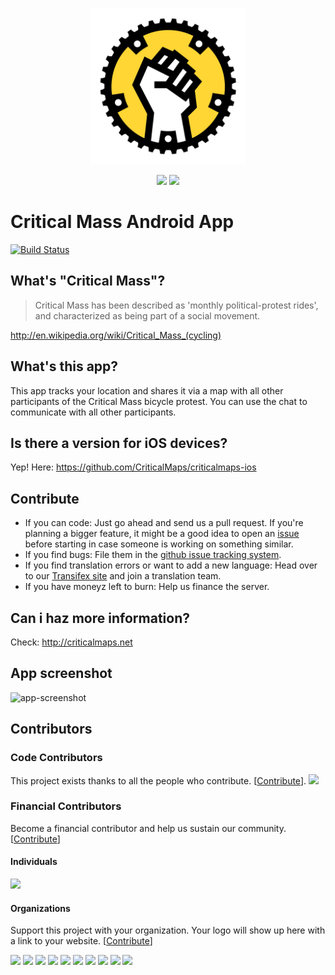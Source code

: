 <p align="center"><a href="https://www.criticalmaps.net"><img src="https://github.com/criticalmaps/criticalmaps-ios/blob/master/images/logo.png" width="250" /></a></p>

<p align="center">
<a title="Play Store Link" target="_blank" alt="Link to the Play Store"><a href="https://play.google.com/store/apps/details?id=de.stephanlindauer.criticalmaps"><img src="https://play.google.com/intl/en_us/badges/static/images/badges/en_badge_web_generic.png" width="170" /></a>
<a title="F-Droid Link" target="_blank" alt="Link to the F-Droid Store"><a href="https://f-droid.org/repository/browse/?fdid=de.stephanlindauer.criticalmaps"><img src="https://f-droid.org/wiki/images/c/c4/F-Droid-button_available-on.png" width="170" /></a>
</p>
  
# Critical Mass Android App

[![Build Status](https://travis-ci.org/criticalmaps/criticalmaps-android.svg)](https://travis-ci.org/criticalmaps/criticalmaps-android)

## What's "Critical Mass"?

>Critical Mass has been described as 'monthly political-protest rides', and characterized as being part of a social movement.

http://en.wikipedia.org/wiki/Critical_Mass_(cycling)

## What's this app?

This app tracks your location and shares it via a map with all other participants of the Critical Mass bicycle protest. You can use the chat to communicate with all other participants.

## Is there a version for iOS devices?

Yep! Here: https://github.com/CriticalMaps/criticalmaps-ios

## Contribute

*   If you can code: Just go ahead and send us a pull request. If you're planning a bigger feature, it might be a good idea to open an [issue](https://github.com/criticalmaps/criticalmaps-android/issues) before starting in case someone is working on something similar.
*   If you find bugs: File them in the [github issue tracking system](https://github.com/criticalmaps/criticalmaps-android/issues).
*   If you find translation errors or want to add a new language: Head over to our [Transifex site](https://www.transifex.com/criticalmaps/criticalmaps/) and join a translation team.
*   If you have moneyz left to burn: Help us finance the server.

## Can i haz more information?

Check: http://criticalmaps.net

## App screenshot

![app-screenshot](https://raw.githubusercontent.com/criticalmaps/media/master/android/readme/screenshot.jpg)

## Contributors

### Code Contributors

This project exists thanks to all the people who contribute. [[Contribute](CONTRIBUTING.md)].
<a href="https://github.com/criticalmaps/criticalmaps-android/graphs/contributors"><img src="https://opencollective.com/criticalmaps/contributors.svg?width=890&button=false" /></a>

### Financial Contributors

Become a financial contributor and help us sustain our community. [[Contribute](https://opencollective.com/criticalmaps/contribute)]

#### Individuals

<a href="https://opencollective.com/criticalmaps"><img src="https://opencollective.com/criticalmaps/individuals.svg?width=890"></a>

#### Organizations

Support this project with your organization. Your logo will show up here with a link to your website. [[Contribute](https://opencollective.com/criticalmaps/contribute)]

<a href="https://opencollective.com/criticalmaps/organization/0/website"><img src="https://opencollective.com/criticalmaps/organization/0/avatar.svg"></a>
<a href="https://opencollective.com/criticalmaps/organization/1/website"><img src="https://opencollective.com/criticalmaps/organization/1/avatar.svg"></a>
<a href="https://opencollective.com/criticalmaps/organization/2/website"><img src="https://opencollective.com/criticalmaps/organization/2/avatar.svg"></a>
<a href="https://opencollective.com/criticalmaps/organization/3/website"><img src="https://opencollective.com/criticalmaps/organization/3/avatar.svg"></a>
<a href="https://opencollective.com/criticalmaps/organization/4/website"><img src="https://opencollective.com/criticalmaps/organization/4/avatar.svg"></a>
<a href="https://opencollective.com/criticalmaps/organization/5/website"><img src="https://opencollective.com/criticalmaps/organization/5/avatar.svg"></a>
<a href="https://opencollective.com/criticalmaps/organization/6/website"><img src="https://opencollective.com/criticalmaps/organization/6/avatar.svg"></a>
<a href="https://opencollective.com/criticalmaps/organization/7/website"><img src="https://opencollective.com/criticalmaps/organization/7/avatar.svg"></a>
<a href="https://opencollective.com/criticalmaps/organization/8/website"><img src="https://opencollective.com/criticalmaps/organization/8/avatar.svg"></a>
<a href="https://opencollective.com/criticalmaps/organization/9/website"><img src="https://opencollective.com/criticalmaps/organization/9/avatar.svg"></a>
